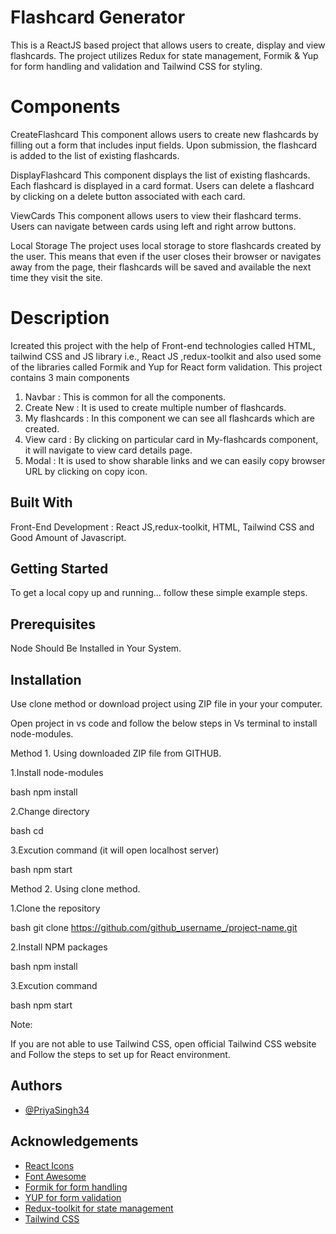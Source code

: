 # Flashcard Generator

This is a ReactJS based project that allows users to create, display and view flashcards. The project utilizes Redux for state management, Formik & Yup for form handling and validation and Tailwind CSS for styling.

# Components
CreateFlashcard
This component allows users to create new flashcards by filling out a form that includes input fields. Upon submission, the flashcard is added to the list of existing flashcards.

DisplayFlashcard
This component displays the list of existing flashcards. Each flashcard is displayed in a card format. Users can delete a flashcard by clicking on a delete button associated with each card.

ViewCards
This component allows users to view their flashcard terms. Users can navigate between cards using left and right arrow buttons.

Local Storage
The project uses local storage to store flashcards created by the user. This means that even if the user closes their browser or navigates away from the page, their flashcards will be saved and available the next time they visit the site.

# Description

Icreated this project with the help of Front-end technologies called HTML, tailwind CSS and JS library i.e., React JS ,redux-toolkit and also used some of the libraries called Formik and Yup for React form validation.
This project contains 3 main components 
1. Navbar : This is common for all the components.
2. Create New : It is used to create multiple number of flashcards.
3. My flashcards : In this component we can see all flashcards which are created.
4. View card : By clicking on particular card in My-flashcards component, it will navigate to view card details page.
5. Modal : It is used to show sharable links and we can easily copy browser URL by clicking on copy icon.

## Built With

Front-End Development : React JS,redux-toolkit, HTML, Tailwind CSS and Good Amount of Javascript.

## Getting Started

To get a local copy up and running... follow these simple example steps.

## Prerequisites

Node Should Be Installed in Your System.

## Installation

Use clone method or download project using ZIP file in your your computer.

Open project in vs code and follow the below steps in Vs terminal to install node-modules.

Method 1. Using downloaded ZIP file from GITHUB. 
      
1.Install node-modules

bash
npm install


2.Change directory

bash
cd <project-name>


3.Excution command (it will open localhost server)

bash
npm start


Method 2. Using clone method.

1.Clone the repository

bash
git clone https://github.com/github_username_/project-name.git


2.Install NPM packages

bash
npm install


3.Excution command

bash
npm start


Note:

If you are not able to use Tailwind CSS, open official Tailwind CSS website and Follow the steps to set up for React environment.

## Authors

- [@PriyaSingh34](https://github.com/PriyaSingh34)

## Acknowledgements

- [React Icons](https://react-icons.github.io/react-icons/)
- [Font Awesome](https://fontawesome.com/)
- [Formik for form handling](https://formik.org/docs/overview)
- [YUP for form validation](https://www.npmjs.com/package/yup)
- [Redux-toolkit for state management](https://redux-toolkit.js.org/)
- [Tailwind CSS](https://tailwindcss.com/)